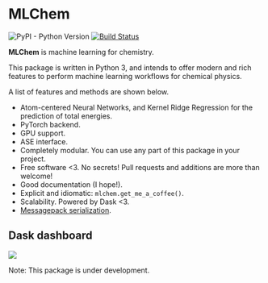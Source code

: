 MLChem
===========

![PyPI - Python Version](https://img.shields.io/pypi/pyversions/mlchem.svg)
[![Build Status](https://travis-ci.com/muammar/mlchem.svg?branch=master)](https://travis-ci.com/muammar/mlchem)


**MLChem** is machine learning for chemistry.

This package is written in Python 3, and intends to offer modern and rich
features to perform machine learning workflows for chemical physics.

A list of features and methods are shown below.

- Atom-centered Neural Networks, and Kernel Ridge Regression for the prediction of total energies.
- PyTorch backend.
- GPU support.
- ASE interface.
- Completely modular. You can use any part of this package in your project.
- Free software <3. No secrets! Pull requests and additions are more than welcome!
- Good documentation (I hope!).
- Explicit and idiomatic: `mlchem.get_me_a_coffee()`.
- Scalability. Powered by Dask <3.
- [Messagepack serialization](https://msgpack.org/index.html).


## Dask dashboard
![](https://raw.githubusercontent.com/muammar/mlchem/master/docs/source/_static/dask_dashboard.png)

Note: This package is under development.
